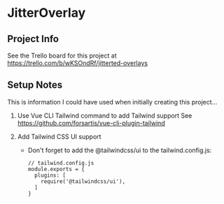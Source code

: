 # JitterOverlay

## Project Info

See the Trello board for this project at https://trello.com/b/wKSOndRf/jitterted-overlays

## Setup Notes

This is information I could have used when initially creating this project...

1. Use Vue CLI Tailwind command to add Tailwind support
    See https://github.com/forsartis/vue-cli-plugin-tailwind

1. Add Tailwind CSS UI support

    * Don't forget to add the @tailwindcss/ui to the tailwind.config.js:
    
      ```
      // tailwind.config.js
      module.exports = {
        plugins: [
          require('@tailwindcss/ui'),
        ]
      }
      ``` 
